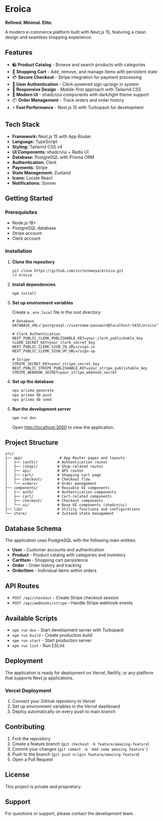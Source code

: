 # Eroica

**Refined. Minimal. Elite.**

A modern e-commerce platform built with Next.js 15, featuring a clean design and seamless shopping experience.

## Features

- 🛍️ **Product Catalog** - Browse and search products with categories
- 🛒 **Shopping Cart** - Add, remove, and manage items with persistent state
- 💳 **Secure Checkout** - Stripe integration for payment processing  
- 👤 **User Authentication** - Clerk-powered sign up/sign in system
- 📱 **Responsive Design** - Mobile-first approach with Tailwind CSS
- 🎨 **Modern UI** - shadcn/ui components with dark/light theme support
- 📦 **Order Management** - Track orders and order history
- ⚡ **Fast Performance** - Next.js 15 with Turbopack for development

## Tech Stack

- **Framework:** Next.js 15 with App Router
- **Language:** TypeScript
- **Styling:** Tailwind CSS v4
- **UI Components:** shadcn/ui + Radix UI
- **Database:** PostgreSQL with Prisma ORM
- **Authentication:** Clerk
- **Payments:** Stripe
- **State Management:** Zustand
- **Icons:** Lucide React
- **Notifications:** Sonner

## Getting Started

### Prerequisites

- Node.js 18+ 
- PostgreSQL database
- Stripe account
- Clerk account

### Installation

1. **Clone the repository**
   ```bash
   git clone https://github.com/victormaoya/eroica.git
   cd eroica
   ```

2. **Install dependencies**
   ```bash
   npm install
   ```

3. **Set up environment variables**
   
   Create a `.env.local` file in the root directory:
   ```env
   # Database
   DATABASE_URL="postgresql://username:password@localhost:5432/eroica"
   
   # Clerk Authentication
   NEXT_PUBLIC_CLERK_PUBLISHABLE_KEY=your_clerk_publishable_key
   CLERK_SECRET_KEY=your_clerk_secret_key
   NEXT_PUBLIC_CLERK_SIGN_IN_URL=/sign-in
   NEXT_PUBLIC_CLERK_SIGN_UP_URL=/sign-up
   
   # Stripe
   STRIPE_SECRET_KEY=your_stripe_secret_key
   NEXT_PUBLIC_STRIPE_PUBLISHABLE_KEY=your_stripe_publishable_key
   STRIPE_WEBHOOK_SECRET=your_stripe_webhook_secret
   ```

4. **Set up the database**
   ```bash
   npx prisma generate
   npx prisma db push
   npx prisma db seed
   ```

5. **Run the development server**
   ```bash
   npm run dev
   ```

   Open [http://localhost:3000](http://localhost:3000) to view the application.

## Project Structure

```
src/
├── app/                 # App Router pages and layouts
│   ├── (auth)/         # Authentication routes
│   ├── (shop)/         # Shop-related routes  
│   ├── api/            # API routes
│   ├── cart/           # Shopping cart page
│   ├── checkout/       # Checkout flow
│   └── orders/         # Order management
├── components/         # Reusable UI components
│   ├── auth/           # Authentication components
│   ├── cart/           # Cart-related components
│   ├── checkout/       # Checkout components
│   └── ui/             # Base UI components (shadcn/ui)
├── lib/                # Utility functions and configurations
└── store/              # Zustand state management
```

## Database Schema

The application uses PostgreSQL with the following main entities:

- **User** - Customer accounts and authentication
- **Product** - Product catalog with categories and inventory
- **CartItem** - Shopping cart persistence
- **Order** - Order history and tracking
- **OrderItem** - Individual items within orders

## API Routes

- `POST /api/checkout` - Create Stripe checkout session
- `POST /api/webhooks/stripe` - Handle Stripe webhook events

## Available Scripts

- `npm run dev` - Start development server with Turbopack
- `npm run build` - Create production build
- `npm run start` - Start production server
- `npm run lint` - Run ESLint

## Deployment

The application is ready for deployment on Vercel, Netlify, or any platform that supports Next.js applications.

### Vercel Deployment

1. Connect your GitHub repository to Vercel
2. Set up environment variables in the Vercel dashboard
3. Deploy automatically on every push to main branch

## Contributing

1. Fork the repository
2. Create a feature branch (`git checkout -b feature/amazing-feature`)
3. Commit your changes (`git commit -m 'Add some amazing feature'`)
4. Push to the branch (`git push origin feature/amazing-feature`)
5. Open a Pull Request

## License

This project is private and proprietary.

## Support

For questions or support, please contact the development team.
